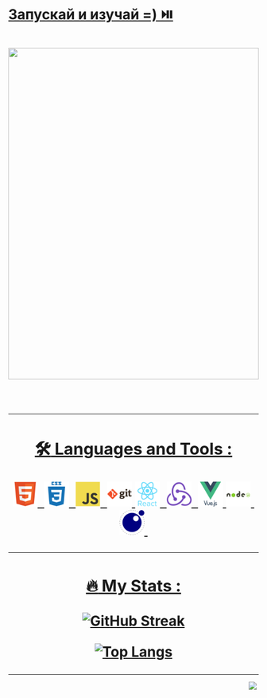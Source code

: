 <h1><a href="https://music-2021.ru/uploads/files/2021-06/1624206028_e-type-this-is-the-way.mp3">Запускай и изучай =)  ⏯️  </h1>


<h1>
<div id="header" align="center">
  <img src="https://media.giphy.com/media/KYf4aKM1pIGvXxW07V/giphy.gif" width="100%" height="666"/>



<div id=budges>
<img src="https://komarev.com/ghpvc/?username=cybernO0b&style=flat-square&color=green&text-color=black" alt=""/>
</div>

  
  
  ---

  
  
### :hammer_and_wrench: Languages and Tools :
<div>
  <img src="https://github.com/devicons/devicon/blob/master/icons/html5/html5-original.svg" title="HTML5" alt="HTML" width="50" height="50"/>&nbsp;
  <img src="https://github.com/devicons/devicon/blob/master/icons/css3/css3-plain-wordmark.svg"  title="CSS3" alt="CSS" width="50" height="50"/>&nbsp;
  <img src="https://github.com/devicons/devicon/blob/master/icons/javascript/javascript-original.svg" title="JavaScript" alt="JavaScript" width="50" height="50"/>&nbsp;
<img src="https://github.com/devicons/devicon/blob/master/icons/git/git-original-wordmark.svg" title="Git" alt="Git" width="50" height="50"/>
  <img src="https://github.com/devicons/devicon/blob/master/icons/react/react-original-wordmark.svg" title="React" alt="React" width="50" height="50"/>&nbsp;
  <img src="https://github.com/devicons/devicon/blob/master/icons/redux/redux-original.svg" title="Redux" alt="Redux " width="50" height="50"/>&nbsp;
<img src="https://github.com/devicons/devicon/blob/master/icons/vuejs/vuejs-original-wordmark.svg" title="Vue" alt="Vue" width="50" height="50"/>
  <img src="https://github.com/devicons/devicon/blob/master/icons/nodejs/nodejs-original-wordmark.svg" title="NodeJS" alt="NodeJS" width="50" height="50"/>&nbsp;
  <img src="https://github.com/devicons/devicon/blob/master/icons/lua/lua-original.svg" title="Lua" alt="Lua" width="50" height="50"/>&nbsp;
</div>


  
  
  ---

  

### :fire: My Stats :
[![GitHub Streak](https://github-readme-streak-stats.herokuapp.com/?user=cybernO0b&theme=dark&background=000000)](https://git.io/streak-stats)





  [![Top Langs](https://github-readme-stats.vercel.app/api/top-langs/?username=cybernO0b&layout=compact&theme=vision-friendly-dark&hide=less)](https://github.com/anuraghazra/github-readme-stats)
  </h1>


---



<div align="right">
<img src="https://sirus.su/api/characters/9/2665452/bar.jpg"/>&nbsp;
  </div>
